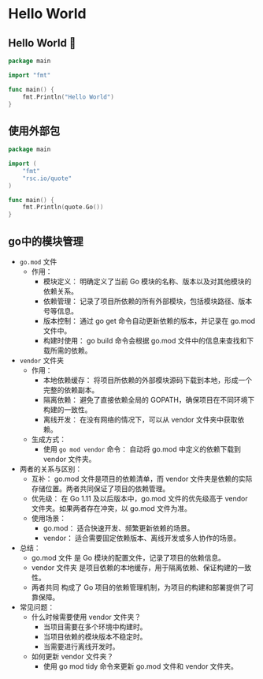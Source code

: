 # Hello World

## Hello World  :tada:

```go
package main

import "fmt"

func main() {
	fmt.Println("Hello World")
}

```

## 使用外部包
```go
package main

import (
	"fmt"
	"rsc.io/quote"
)

func main() {
	fmt.Println(quote.Go())
}

```
## go中的模块管理

- `go.mod` 文件
  - 作用： 
    - 模块定义： 明确定义了当前 Go 模块的名称、版本以及对其他模块的依赖关系。
    - 依赖管理： 记录了项目所依赖的所有外部模块，包括模块路径、版本号等信息。
    - 版本控制： 通过 go get 命令自动更新依赖的版本，并记录在 go.mod 文件中。
    - 构建时使用： go build 命令会根据 go.mod 文件中的信息来查找和下载所需的依赖。
- `vendor` 文件夹
  - 作用：
    - 本地依赖缓存： 将项目所依赖的外部模块源码下载到本地，形成一个完整的依赖副本。
    - 隔离依赖： 避免了直接依赖全局的 GOPATH，确保项目在不同环境下构建的一致性。
    - 离线开发： 在没有网络的情况下，可以从 vendor 文件夹中获取依赖。
  - 生成方式：
    - 使用 `go mod vendor` 命令： 自动将 go.mod 中定义的依赖下载到 vendor 文件夹。
- 两者的关系与区别：
  - 互补： go.mod 文件是项目的依赖清单，而 vendor 文件夹是依赖的实际存储位置。两者共同保证了项目的依赖管理。
  - 优先级： 在 Go 1.11 及以后版本中，go.mod 文件的优先级高于 vendor 文件夹。如果两者存在冲突，以 go.mod 文件为准。
  - 使用场景：
    - go.mod： 适合快速开发、频繁更新依赖的场景。
    - vendor： 适合需要固定依赖版本、离线开发或多人协作的场景。
- 总结：
  - go.mod 文件 是 Go 模块的配置文件，记录了项目的依赖信息。
  - vendor 文件夹 是项目依赖的本地缓存，用于隔离依赖、保证构建的一致性。
  - 两者共同 构成了 Go 项目的依赖管理机制，为项目的构建和部署提供了可靠保障。
- 常见问题：
  - 什么时候需要使用 vendor 文件夹？
    - 当项目需要在多个环境中构建时。
    - 当项目依赖的模块版本不稳定时。
    - 当需要进行离线开发时。
  - 如何更新 vendor 文件夹？
    - 使用 go mod tidy 命令来更新 go.mod 文件和 vendor 文件夹。
